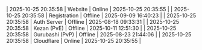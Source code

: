 | 2025-10-25 20:35:58 | Website | Online | 2025-10-25 20:35:55 |
| 2025-10-25 20:35:58 | Registration | Offline | 2025-09-09 16:40:23 |
| 2025-10-25 20:35:58 | Auth Server | Offline | 2025-08-18 09:33:31 |
| 2025-10-25 20:35:58 | Kezan (PvE) | Offline | 2025-10-11 12:51:30 |
| 2025-10-25 20:35:58 | Gurubashi (PvP) | Offline | 2025-08-23 21:44:06 |
| 2025-10-25 20:35:58 | Cloudflare | Online | 2025-10-25 20:35:55 |
